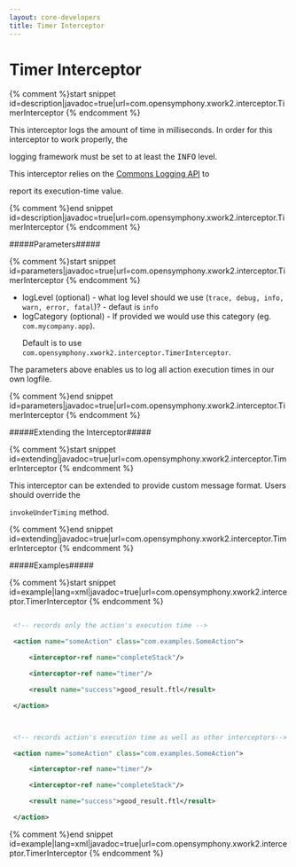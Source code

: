 ```yaml
---
layout: core-developers
title: Timer Interceptor
---
```


# Timer Interceptor



{% comment %}start snippet id=description|javadoc=true|url=com.opensymphony.xwork2.interceptor.TimerInterceptor {% endcomment %}
<p> This interceptor logs the amount of time in milliseconds. In order for this interceptor to work properly, the
 logging framework must be set to at least the <tt>INFO</tt> level.
 This interceptor relies on the <a href="http://jakarta.apache.org/commons/logging/">Commons Logging API</a> to
 report its execution-time value.</p>
{% comment %}end snippet id=description|javadoc=true|url=com.opensymphony.xwork2.interceptor.TimerInterceptor {% endcomment %}

#####Parameters#####



{% comment %}start snippet id=parameters|javadoc=true|url=com.opensymphony.xwork2.interceptor.TimerInterceptor {% endcomment %}
<p>
 <ul>

 <li>logLevel (optional) - what log level should we use (<code>trace, debug, info, warn, error, fatal</code>)? - defaut is <code>info</code></li>

 <li>logCategory (optional) - If provided we would use this category (eg. <code>com.mycompany.app</code>).
 Default is to use <code>com.opensymphony.xwork2.interceptor.TimerInterceptor</code>.</li>

 </ul>

 The parameters above enables us to log all action execution times in our own logfile.
</p>
{% comment %}end snippet id=parameters|javadoc=true|url=com.opensymphony.xwork2.interceptor.TimerInterceptor {% endcomment %}

#####Extending the Interceptor#####



{% comment %}start snippet id=extending|javadoc=true|url=com.opensymphony.xwork2.interceptor.TimerInterceptor {% endcomment %}
<p> This interceptor can be extended to provide custom message format. Users should override the
 <code>invokeUnderTiming</code> method.</p>
{% comment %}end snippet id=extending|javadoc=true|url=com.opensymphony.xwork2.interceptor.TimerInterceptor {% endcomment %}

#####Examples#####



{% comment %}start snippet id=example|lang=xml|javadoc=true|url=com.opensymphony.xwork2.interceptor.TimerInterceptor {% endcomment %}

```xml
 <!-- records only the action's execution time -->
 <action name="someAction" class="com.examples.SomeAction">
     <interceptor-ref name="completeStack"/>
     <interceptor-ref name="timer"/>
     <result name="success">good_result.ftl</result>
 </action>

 <!-- records action's execution time as well as other interceptors-->
 <action name="someAction" class="com.examples.SomeAction">
     <interceptor-ref name="timer"/>
     <interceptor-ref name="completeStack"/>
     <result name="success">good_result.ftl</result>
 </action>
```

{% comment %}end snippet id=example|lang=xml|javadoc=true|url=com.opensymphony.xwork2.interceptor.TimerInterceptor {% endcomment %}
